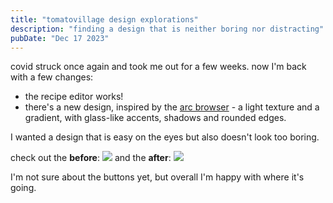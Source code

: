 ```yaml
---
title: "tomatovillage design explorations"
description: "finding a design that is neither boring nor distracting"
pubDate: "Dec 17 2023"
---
```


covid struck once again and took me out for a few weeks. now I'm back with a few changes:

- the recipe editor works!
- there's a new design, inspired by the [arc browser](https://arc.net/) -
  a light texture and a gradient, with glass-like accents, shadows and rounded edges.

I wanted a design that is easy on the eyes but also doesn't look too boring.

check out the **before**:
<img src="/images/tomatovillage_profile_before.png" />
and the **after**:
<img src="/images/tomatovillage_profile_after.png" />

I'm not sure about the buttons yet, but overall I'm happy with where it's going.
